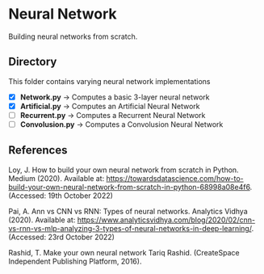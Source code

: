 # Neural Network
Building neural networks from scratch.

## Directory
This folder contains varying neural network implementations
- [x] **Network.py** → Computes a basic 3-layer neural network
- [x] **Artificial.py** → Computes an Artificial Neural Network
- [ ] **Recurrent.py** → Computes a Recurrent Neural Network
- [ ] **Convolusion.py** → Computes a Convolusion Neural Network

## References
Loy, J. How to build your own neural network from scratch in Python. Medium (2020). Available at: https://towardsdatascience.com/how-to-build-your-own-neural-network-from-scratch-in-python-68998a08e4f6. (Accessed: 19th October 2022)

Pai, A. Ann vs CNN vs RNN: Types of neural networks. Analytics Vidhya (2020). Available at: https://www.analyticsvidhya.com/blog/2020/02/cnn-vs-rnn-vs-mlp-analyzing-3-types-of-neural-networks-in-deep-learning/. (Accessed: 23rd October 2022)

Rashid, T. Make your own neural network Tariq Rashid. (CreateSpace Independent Publishing Platform, 2016).